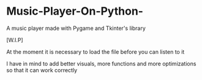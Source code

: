 # Music-Player-On-Python-
A music player made with Pygame and Tkinter's library

[W.I.P]

At the moment it is necessary to load the file before you can listen to it

I have in mind to add better visuals, more functions and more optimizations so that it can work correctly
